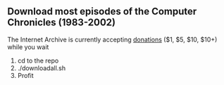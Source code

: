 ## Download most episodes of the Computer Chronicles (1983-2002)

The Internet Archive is currently accepting [donations](https://archive.org/donate) ($1, $5, $10, $10+) while you wait

1. cd to the repo
2. ./downloadall.sh
3. Profit
